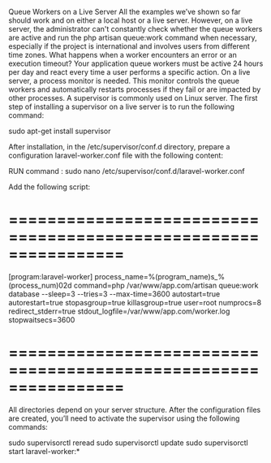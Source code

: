 Queue Workers on a Live Server
All the examples we’ve shown so far should work and on either a local host or a live server. However, on a live server, the administrator can't constantly check whether the queue workers are active and run the php artisan queue:work command when necessary, especially if the project is international and involves users from different time zones. What happens when a worker encounters an error or an execution timeout? Your application queue workers must be active 24 hours per day and react every time a user performs a specific action. On a live server, a process monitor is needed. This monitor controls the queue workers and automatically restarts processes if they fail or are impacted by other processes. A supervisor is commonly used on Linux server. The first step of installing a supervisor on a live server is to run the following command:

sudo apt-get install supervisor

After installation, in the /etc/supervisor/conf.d directory, prepare a configuration laravel-worker.conf file with the following content:

RUN command : sudo nano /etc/supervisor/conf.d/laravel-worker.conf

Add the following script:
# ================================================================
[program:laravel-worker]
process_name=%(program_name)s_%(process_num)02d
command=php /var/www/app.com/artisan queue:work database --sleep=3 --tries=3 --max-time=3600
autostart=true
autorestart=true
stopasgroup=true
killasgroup=true
user=root
numprocs=8
redirect_stderr=true
stdout_logfile=/var/www/app.com/worker.log
stopwaitsecs=3600
# ================================================================

All directories depend on your server structure. After the configuration files are created, you’ll need to activate the supervisor using the following commands:

sudo supervisorctl reread
sudo supervisorctl update
sudo supervisorctl start laravel-worker:*